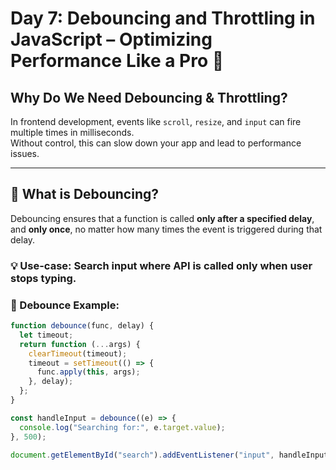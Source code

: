 # Day 7: Debouncing and Throttling in JavaScript – Optimizing Performance Like a Pro 🚀

## Why Do We Need Debouncing & Throttling?

In frontend development, events like `scroll`, `resize`, and `input` can fire multiple times in milliseconds.  
Without control, this can slow down your app and lead to performance issues.

---

## 🧠 What is Debouncing?

Debouncing ensures that a function is called **only after a specified delay**, and **only once**, no matter how many times the event is triggered during that delay.

### 💡 Use-case: Search input where API is called only when user stops typing.

### 🔧 Debounce Example:

```js
function debounce(func, delay) {
  let timeout;
  return function (...args) {
    clearTimeout(timeout);
    timeout = setTimeout(() => {
      func.apply(this, args);
    }, delay);
  };
}

const handleInput = debounce((e) => {
  console.log("Searching for:", e.target.value);
}, 500);

document.getElementById("search").addEventListener("input", handleInput);
